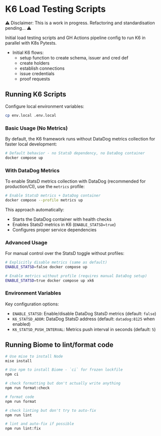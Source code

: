 # K6 Load Testing Scripts

⚠️ Disclaimer: This is a work in progress. Refactoring and standardisation
pending... ⚠️

Initial load testing scripts and GH Actions pipeline config to run K6 in
parallel with K8s Pytests.

- Initial K6 flows:
  - setup function to create schema, issuer and cred def
  - create holders
  - establish connections
  - issue credentials
  - proof requests

## Running K6 Scripts

Configure local environment variables:

```sh
cp env.local .env.local
```

### Basic Usage (No Metrics)

By default, the K6 framework runs without DataDog metrics collection for faster local development:

```sh
# Default behavior - no StatsD dependency, no DataDog container
docker compose up
```

### With DataDog Metrics

To enable StatsD metrics collection with DataDog (recommended for production/CI), use the `metrics` profile:

```sh
# Enable StatsD metrics + DataDog container
docker compose --profile metrics up
```

This approach automatically:
- Starts the DataDog container with health checks
- Enables StatsD metrics in K6 (`ENABLE_STATSD=true`)
- Configures proper service dependencies

### Advanced Usage

For manual control over the StatsD toggle without profiles:

```sh
# Explicitly disable metrics (same as default)
ENABLE_STATSD=false docker compose up

# Enable metrics without profile (requires manual DataDog setup)
ENABLE_STATSD=true docker compose up xk6
```

### Environment Variables

Key configuration options:

- `ENABLE_STATSD`: Enable/disable DataDog StatsD metrics (default: `false`)
- `K6_STATSD_ADDR`: DataDog StatsD address (default: `datadog:8125` when enabled)
- `K6_STATSD_PUSH_INTERVAL`: Metrics push interval in seconds (default: `5`)

## Running Biome to lint/format code

```sh
# Use mise to install Node
mise install

# Use npm to install Biome - `ci` for frozen lockfile
npm ci

# check formatting but don't actually write anything
npm run format:check

# format code
npm run format

# check linting but don't try to auto-fix
npm run lint

# lint and auto-fix if possible
npm run lint:fix
```
